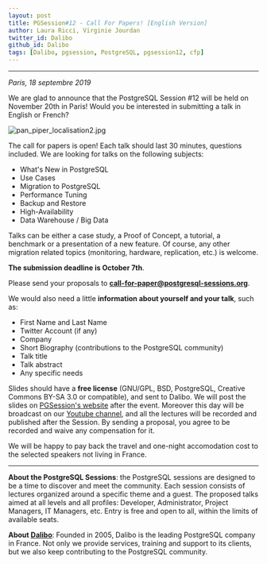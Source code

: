 ```yaml
---
layout: post
title: PGSession#12 - Call For Papers! [English Version]
author: Laura Ricci, Virginie Jourdan
twitter_id: Dalibo
github_id: Dalibo
tags: [Dalibo, pgsession, PostgreSQL, pgsession12, cfp]
---
```


---
*Paris, 18 septembre 2019*

We are glad to announce that the PostgreSQL Session #12 will be held on November 20th in Paris! Would you be interested in
submitting a talk in English or French?

<!--MORE-->

![pan_piper_localisation2.jpg](https://raw.githubusercontent.com/dalibo/blog/gh-pages/img/pan_piper_localisation2.jpg)

The call for papers is open! Each talk should last 30 minutes, questions included.
We are looking for talks on the following subjects:

  * What's New in PostgreSQL
  * Use Cases
  * Migration to PostgreSQL
  * Performance Tuning
  * Backup and Restore
  * High-Availability
  * Data Warehouse / Big Data

Talks can be either a case study, a Proof of Concept, a tutorial, a benchmark or a presentation of a new feature. 
Of course, any other migration related topics (monitoring, hardware, replication, etc.) is welcome.

**The submission deadline is October 7th**. 

Please send your proposals to **[call-for-paper@postgresql-sessions.org](mailto:call-for-paper@postgresql-sessions.org)**.

We would also need a little **information about yourself and your talk**, such as:

  * First Name and Last Name
  * Twitter Account (if any)
  * Company
  * Short Biography (contributions to the PostgreSQL community)
  * Talk title
  * Talk abstract
  * Any specific needs

Slides should have a **free license** (GNU/GPL, BSD, PostgreSQL, Creative Commons BY-SA 3.0 or compatible), and sent to Dalibo.
We will post the slides on [PGSession's website](http://dali.bo/2019_site_pgsessions) after the event. 
Moreover this day will be broadcast on our [Youtube channel](https://dali.bo/dalibo_youtube), and all the lectures will be recorded and published after the Session. 
By sending a proposal, you agree to be recorded and waive any compensation for it. 

We will be happy to pay back the travel and one-night accomodation cost to the selected speakers not living in France.

-----------------

**About the PostgreSQL Sessions**: the PostgreSQL sessions are designed to be a time to discover and meet the community. Each session consists of lectures organized around a specific theme and a guest. The proposed talks aimed at all levels and all profiles: Developer, Administrator, Project Managers, IT Managers, etc.
Entry is free and open to all, within the limits of available seats.

**About [Dalibo](https://dalibo.com/)**: Founded in 2005, Dalibo is the leading PostgreSQL company in France. Not only we provide services, training and support to its clients, but we also keep contributing to the PostgreSQL community.
